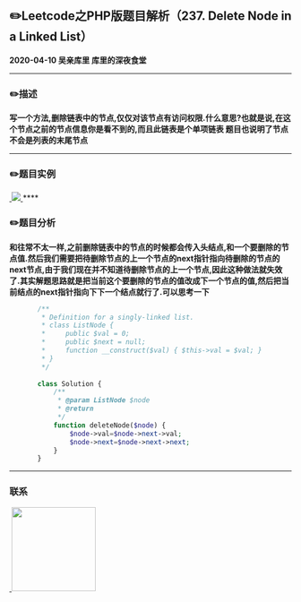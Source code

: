 ## :pencil2:Leetcode之PHP版题目解析（237. Delete Node in a Linked List）
**2020-04-10 吴亲库里 库里的深夜食堂**
****
### :pencil2:描述
**写一个方法,删除链表中的节点,仅仅对该节点有访问权限.什么意思?也就是说,在这个节点之前的节点信息你是看不到的,而且此链表是个单项链表 题目也说明了节点不会是列表的末尾节点**
****
### :pencil2:题目实例
<a href="https://github.com/wuqinqiang/">
​    <img src="https://github.com/wuqinqiang/Lettcode-php/blob/master/images/237.png">
</a> 
****

### :pencil2:题目分析

**和往常不太一样,之前删除链表中的节点的时候都会传入头结点,和一个要删除的节点值.然后我们需要把待删除节点的上一个节点的next指针指向待删除的节点的next节点,由于我们现在并不知道待删除节点的上一个节点,因此这种做法就失效了.其实解题思路就是把当前这个要删除的节点的值改成下一个节点的值,然后把当前结点的next指针指向下下一个结点就行了.可以思考一下**

```php
       /**
        * Definition for a singly-linked list.
        * class ListNode {
        *     public $val = 0;
        *     public $next = null;
        *     function __construct($val) { $this->val = $val; }
        * }
        */
       
       class Solution {
           /**
            * @param ListNode $node
            * @return 
            */
           function deleteNode($node) {
               $node->val=$node->next->val;
               $node->next=$node->next->next;
           }
       }
```
****

### 联系

<a href="https://github.com/wuqinqiang/">
​    <img src="https://github.com/wuqinqiang/Lettcode-php/blob/master/qrcode_for_gh_c194f9d4cdb1_430.jpg" width="150px" height="150px">
</a> 
   
    
    
    

